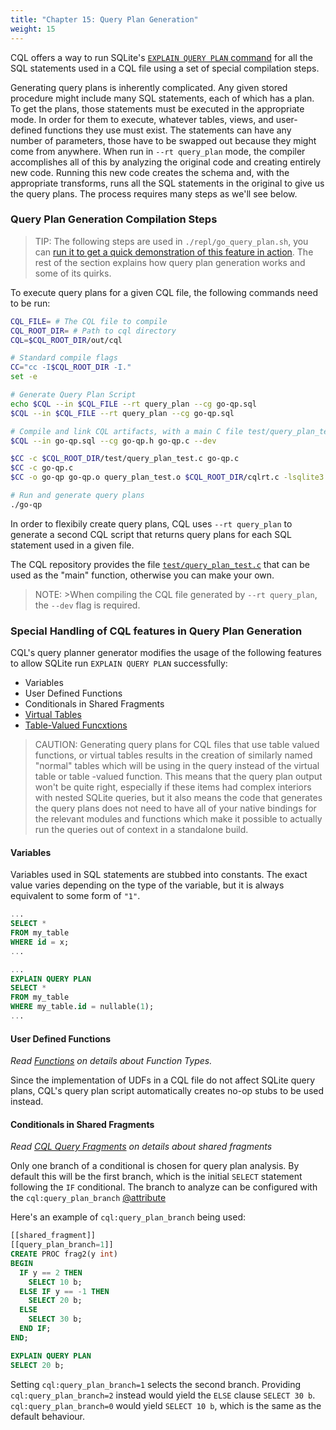 ```yaml
---
title: "Chapter 15: Query Plan Generation"
weight: 15
---
```

<!---
-- Copyright (c) Meta Platforms, Inc. and affiliates.
--
-- This source code is licensed under the MIT license found in the
-- LICENSE file in the root directory of this source tree.
-->

CQL offers a way to run SQLite's [`EXPLAIN QUERY PLAN` command](https://www.sqlite.org/eqp.html)
for all the SQL statements used in a CQL file using a set of special
compilation steps.

Generating query plans is inherently complicated. Any given stored
procedure might include many SQL statements, each of which has a
plan. To get the plans, those statements must be executed in the
appropriate mode. In order for them to execute, whatever tables, views,
and user-defined functions they use must exist. The statements can have
any number of parameters, those have to be swapped out because they might
come from anywhere. When run in `--rt query_plan` mode, the compiler
accomplishes all of this by analyzing the original code and creating
entirely new code. Running this new code creates the schema and, with
the appropriate transforms, runs all the SQL statements in the original
to give us the query plans. The process requires many steps as we'll
see below.

### Query Plan Generation Compilation Steps

>TIP:
>The following steps are used in `./repl/go_query_plan.sh`, you can [run it to get a quick demonstration of this feature in action](../quick_start/playground.md#query-plan-playground).
>The rest of the section explains how query plan generation works and some of its quirks.

To execute query plans for a given CQL file, the following commands need to be run:

```bash
CQL_FILE= # The CQL file to compile
CQL_ROOT_DIR= # Path to cql directory
CQL=$CQL_ROOT_DIR/out/cql

# Standard compile flags
CC="cc -I$CQL_ROOT_DIR -I."
set -e

# Generate Query Plan Script
echo $CQL --in $CQL_FILE --rt query_plan --cg go-qp.sql
$CQL --in $CQL_FILE --rt query_plan --cg go-qp.sql

# Compile and link CQL artifacts, with a main C file test/query_plan_test.c
$CQL --in go-qp.sql --cg go-qp.h go-qp.c --dev

$CC -c $CQL_ROOT_DIR/test/query_plan_test.c go-qp.c
$CC -c go-qp.c
$CC -o go-qp go-qp.o query_plan_test.o $CQL_ROOT_DIR/cqlrt.c -lsqlite3

# Run and generate query plans
./go-qp
```

In order to flexibily create query plans, CQL uses `--rt query_plan`
to generate a second CQL script that returns query plans for each SQL
statement used in a given file.

The CQL repository provides the file
[`test/query_plan_test.c`](https://github.com/ricomariani/CG-SQL-author/blob/main/sources/test/query_plan_test.c) that can be used
as the "main" function, otherwise you can make your own.

>NOTE: >When compiling the CQL file generated by `--rt query_plan`, the
>`--dev` flag is required.

### Special Handling of CQL features in Query Plan Generation
CQL's query planner generator modifies the usage of the following features to allow SQLite run `EXPLAIN QUERY PLAN` successfully:

- Variables
- User Defined Functions
- Conditionals in Shared Fragments
- [Virtual Tables](https://sqlite.org/vtab.html)
- [Table-Valued Funcxtions](https://sqlite.org/vtab.html#tabfunc2)

> CAUTION:
> Generating query plans for CQL files that use table valued functions, or virtual tables
> results in the creation of similarly named "normal" tables which will be using in the query instead
> of the virtual table or table -valued function.
> This means that the query plan output won't be quite right, especially if these items had complex interiors
> with nested SQLite queries, but it also means the code that generates
> the query plans does not need to have all of your native bindings for the relevant modules and functions
> which make it possible to actually run the queries out of context in a standalone build.

#### Variables

Variables used in SQL statements are stubbed into constants. The exact
value varies depending on the type of the variable, but it is always
equivalent to some form of `"1"`.

```sql
...
SELECT *
FROM my_table
WHERE id = x;
...
```

```sql
...
EXPLAIN QUERY PLAN
SELECT *
FROM my_table
WHERE my_table.id = nullable(1);
...
```

#### User Defined Functions

_Read [Functions](./08_functions.md) on details about Function Types._

Since the implementation of UDFs in a CQL file do not affect SQLite
query plans, CQL's query plan script automatically creates no-op stubs
to be used instead.

#### Conditionals in Shared Fragments

_Read [CQL Query Fragments](./14_shared_fragments.md) on details about shared fragments_

Only one branch of a conditional is chosen for query plan analysis. By
default this will be the first branch, which is the initial
`SELECT` statement following the `IF` conditional.  The branch
to analyze can be configured with the `cql:query_plan_branch`
[@attribute](./appendices/03_control_directives.md)

Here's an example of `cql:query_plan_branch` being used:

```sql
[[shared_fragment]]
[[query_plan_branch=1]]
CREATE PROC frag2(y int)
BEGIN
  IF y == 2 THEN
    SELECT 10 b;
  ELSE IF y == -1 THEN
    SELECT 20 b;
  ELSE
    SELECT 30 b;
  END IF;
END;
```

```sql
EXPLAIN QUERY PLAN
SELECT 20 b;
```

Setting `cql:query_plan_branch=1` selects the second branch. Providing
`cql:query_plan_branch=2` instead would yield the `ELSE` clause `SELECT 30 b`.
`cql:query_plan_branch=0` would yield `SELECT 10 b`, which is
the same as the default behaviour.
